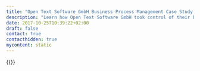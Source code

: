 ```yaml
---
title: "Open Text Software GmbH Business Process Management Case Study | Camunda BPM"
description: "Learn how Open Text Software GmbH took control of their business process automation and improved efficiency in their organization with Camunda. Camunda is the leader for workflow automation based on Java and BPMN 2.0."
date: 2017-10-25T10:39:22+02:00
draft: false
contact: true
contacthidden: true
mycontent: static
---
```

{{<case-study-single
company="Open Text Software GmbH"
companydescription=""
customerquote=""
teaser=""
usecase=""
videolink=""
logo="//images.ctfassets.net/vpidbgnakfvf/1YLsWhZsGUGSOn3CnpUM8Y/8391f51d3ebb2d394d92b6a6f9016198/opentext_.jpg"
pdf=""
thumbnail="">}}